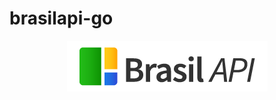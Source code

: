 # brasilapi-go

<center>

![logo brasilApi](https://raw.githubusercontent.com/BrasilAPI/BrasilAPI/master/public/brasilapi-logo-small.png "BrasilApi")

</center>